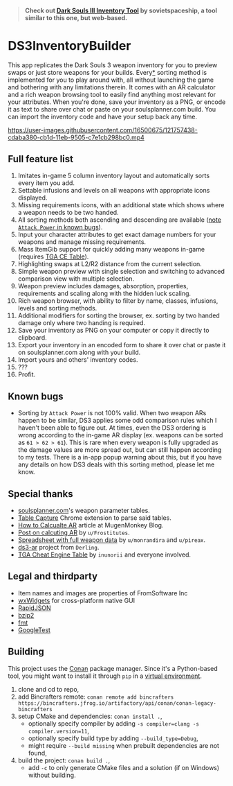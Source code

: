 > #### Check out [Dark Souls III Inventory Tool](https://ds3-inventory.nyasu.business/) by sovietspaceship, a tool similar to this one, but web-based.

# DS3InventoryBuilder

This app replicates the Dark Souls 3 weapon inventory for you to preview swaps or just store weapons for your builds.
Every[\*](#known-bugs) sorting method is implemented for you to play around with, all without launching the game and bothering with any limitations therein.
It comes with an AR calculator and a rich weapon browsing tool to easily find anything most relevant for your attributes.
When you're done, save your inventory as a PNG, or encode it as text to share over chat or paste on your soulsplanner.com build.
You can import the inventory code and have your setup back any time.

https://user-images.githubusercontent.com/16500675/121757438-cdaba380-cb1d-11eb-9505-c7e1cb298bc0.mp4

## Full feature list
1. Imitates in-game 5 column inventory layout and automatically sorts every item you add.
1. Settable infusions and levels on all weapons with appropriate icons displayed.
1. Missing requirements icons, with an additional state which shows where a weapon needs to be two handed.
1. All sorting methods both ascending and descending are available ([note `Attack Power` in known bugs](#known-bugs)).
1. Input your character attributes to get exact damage numbers for your weapons and manage missing requirements.
1. Mass ItemGib support for quickly adding many weapons in-game (requires [TGA CE Table](https://github.com/inunorii/Dark-Souls-III-CT-TGA/releases/latest)).
1. Highlighting swaps at L2/R2 distance from the current selection.
1. Simple weapon preview with single selection and switching to advanced comparison view with multiple selection.
1. Weapon preview includes damages, absorption, properties, requirements and scaling along with the hidden luck scaling.
1. Rich weapon browser, with ability to filter by name, classes, infusions, levels and sorting methods.
1. Additional modifiers for sorting the browser, ex. sorting by two handed damage only where two handing is required.
1. Save your inventory as PNG on your computer or copy it directly to clipboard.
1. Export your inventory in an encoded form to share it over chat or paste it on soulsplanner.com along with your build.
1. Import yours and others' inventory codes.
1. ???
1. Profit.

## Known bugs
* Sorting by `Attack Power` is not 100% valid.
When two weapon ARs happen to be similar, DS3 applies some odd comparison rules which I haven't been able to figure out.
At times, even the DS3 ordering is wrong according to the in-game AR display (ex. weapons can be sorted as `61 > 62 > 61`).
This is rare when every weapon is fully upgraded as the damage values are more spread out, but can still happen according to my tests.
There is a in-app popup warning about this, but if you have any details on how DS3 deals with this sorting method, please let me know.

## Special thanks
* [soulsplanner.com](https://soulsplanner.com)'s weapon parameter tables.
* [Table Capture](https://chrome.google.com/webstore/detail/table-capture/iebpjdmgckacbodjpijphcplhebcmeop) Chrome extension to parse said tables.
* [How to Calcualte AR](https://blog.mugenmonkey.com/2016/07/22/how-to-calculate-ar.html) article at MugenMonkey Blog.
* [Post on calcuting AR](https://www.reddit.com/r/darksouls3/comments/4gqrpy/how_to_calculate_attack_rating_of_any_weapon_at/) by `u/Frostitutes`.
* [Spreadsheet with full weapon data](https://www.reddit.com/r/darksouls3/comments/4j3o40/spreadsheet_with_full_ar_calculation/) by `u/monrandira` and `u/pireax`.
* [ds3-ar](https://github.com/Derling/ds3-ar/tree/master/src) project from `Derling`.
* [TGA Cheat Engine Table](https://github.com/inunorii/Dark-Souls-III-CT-TGA) by `inunorii` and everyone involved.

## Legal and thirdparty
* Item names and images are properties of FromSoftware Inc
* [wxWidgets](https://www.wxwidgets.org/) for cross-platform native GUI
* [RapidJSON](https://rapidjson.org/)
* [bzip2](https://www.sourceware.org/bzip2/)
* [fmt](https://github.com/fmtlib/fmt)
* [GoogleTest](https://github.com/google/googletest)

## Building
This project uses the [Conan](https://docs.conan.io/en/latest/installation.html) package manager.
Since it's a Python-based tool, you might want to install it through `pip` in a [virtual environment](https://packaging.python.org/guides/installing-using-pip-and-virtual-environments/#creating-a-virtual-environment).
1. clone and cd to repo,
1. add Bincrafters remote: `conan remote add bincrafters https://bincrafters.jfrog.io/artifactory/api/conan/conan-legacy-bincrafters`
1. setup CMake and dependencies: `conan install .`,
    * optionally specify compiler by adding `-s compiler=clang -s compiler.version=11`,
    * optionally specify build type by adding `--build_type=Debug`,
    * might require `--build missing` when prebuilt dependencies are not found,
1. build the project: `conan build .`,
    * add `-c` to only generate CMake files and a solution (if on Windows) without building.
